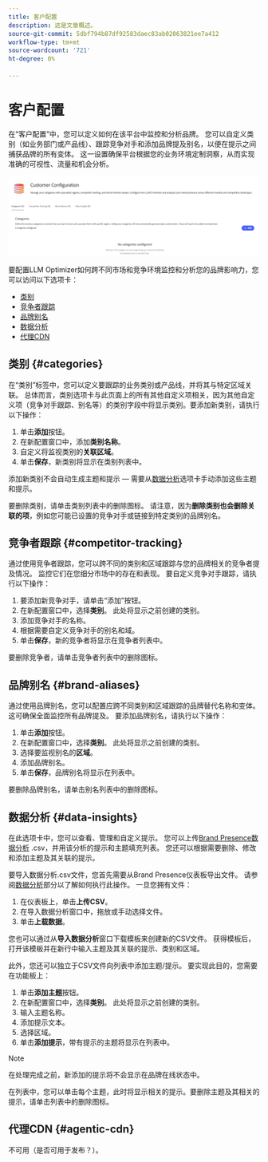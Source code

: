 ```yaml
---
title: 客户配置
description: 这是文章概述。
source-git-commit: 5dbf794b87df92583daec83ab02063821ee7a412
workflow-type: tm+mt
source-wordcount: '721'
ht-degree: 0%

---
```



# 客户配置

在“客户配置”中，您可以定义如何在该平台中监控和分析品牌。 您可以自定义类别（如业务部门或产品线）、跟踪竞争对手和添加品牌提及别名，以便在提示之间捕获品牌的所有变体。 这一设置确保平台根据您的业务环境定制洞察，从而实现准确的可视性、流量和机会分析。

![客户配置信息板](/help/dashboards/assets/customer-config.png)

要配置LLM Optimizer如何跨不同市场和竞争环境监控和分析您的品牌影响力，您可以访问以下选项卡：

* [类别](#categories)
* [竞争者跟踪](#competitor-tracking)
* [品牌别名](#brand-aliases)
* [数据分析](#data-insights)
* [代理CDN](#agentic-cdn)

## 类别 {#categories}

在“类别”标签中，您可以定义要跟踪的业务类别或产品线，并将其与特定区域关联。 总体而言，类别选项卡与此页面上的所有其他自定义项相关，因为其他自定义项（竞争对手跟踪、别名等）的类别字段中将显示类别。要添加新类别，请执行以下操作：

1. 单击&#x200B;**添加**&#x200B;按钮。
2. 在新配置窗口中，添加&#x200B;**类别名称**。
3. 自定义将监视类别的&#x200B;**关联区域**。
4. 单击&#x200B;**保存**，新类别将显示在类别列表中。

添加新类别不会自动生成主题和提示 — 需要从[数据分析](#data-insights)选项卡手动添加这些主题和提示。

要删除类别，请单击类别列表中的删除图标。 请注意，因为&#x200B;**删除类别也会删除关联的项**，例如您可能已设置的竞争对手或链接到特定类别的品牌别名。

## 竞争者跟踪 {#competitor-tracking}

通过使用竞争者跟踪，您可以跨不同的类别和区域跟踪与您的品牌相关的竞争者提及情况。 监控它们在您细分市场中的存在和表现。 要自定义竞争对手跟踪，请执行以下操作：

1. 要添加新竞争对手，请单击“添加”**&#x200B;**&#x200B;按钮。
2. 在新配置窗口中，选择&#x200B;**类别**。 此处将显示之前创建的类别。
3. 添加竞争对手的名称。
4. 根据需要自定义竞争对手的别名和域。
5. 单击&#x200B;**保存**，新的竞争者将显示在竞争者列表中。

要删除竞争者，请单击竞争者列表中的删除图标。

## 品牌别名 {#brand-aliases}

通过使用品牌别名，您可以配置应跨不同类别和区域跟踪的品牌替代名称和变体。 这可确保全面监控所有品牌提及。 要添加品牌别名，请执行以下操作：

1. 单击&#x200B;**添加**&#x200B;按钮。
2. 在新配置窗口中，选择&#x200B;**类别**。 此处将显示之前创建的类别。
3. 选择要监视别名的&#x200B;**区域**。
4. 添加品牌别名。
5. 单击&#x200B;**保存**，品牌别名将显示在列表中。

要删除品牌别名，请单击别名列表中的删除图标。

## 数据分析 {#data-insights}

在此选项卡中，您可以查看、管理和自定义提示。 您可以上传[Brand Presence数据分析](/help/dashboards/brand-presence.md#data-insights) .csv，并用该分析的提示和主题填充列表。 您还可以根据需要删除、修改和添加主题及其关联的提示。

要导入数据分析.csv文件，您首先需要从Brand Presence仪表板导出文件。 请参阅[数据分析](/help/dashboards/brand-presence.md#data-insights)部分以了解如何执行此操作。 一旦您拥有文件：

1. 在仪表板上，单击&#x200B;**上传CSV**。
2. 在导入数据分析窗口中，拖放或手动选择文件。
3. 单击&#x200B;**上载数据**。

您也可以通过从&#x200B;**导入数据分析**&#x200B;窗口下载模板来创建新的CSV文件。 获得模板后，打开该模板并在新行中输入主题及其关联的提示、类别和区域。

此外，您还可以独立于CSV文件向列表中添加主题/提示。 要实现此目的，您需要在功能板上：

1. 单击&#x200B;**添加主题**&#x200B;按钮。
2. 在新配置窗口中，选择&#x200B;**类别**。 此处将显示之前创建的类别。
3. 输入主题名称。
4. 添加提示文本。
5. 选择区域。
6. 单击&#x200B;**添加提示**，带有提示的主题将显示在列表中。

>[!NOTE]
>在处理完成之前，新添加的提示将不会显示在品牌在线状态中。

在列表中，您可以单击每个主题，此时将显示相关的提示。要删除主题及其相关的提示，请单击列表中的删除图标。

## 代理CDN {#agentic-cdn}

不可用（是否可用于发布？）。

